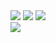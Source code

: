 <!--
[DM](https://www.instagram.com/_honey_hyoni)   
[??](https://honeyhyoni.github.io/honey/)
--!>

<a href="https://honeyhyoni.github.io/honey" target="_blank"><img src="https://img.shields.io/badge/Github.io-black?style=flat-square&logo=GitHub"/></a>

<a href="https://github.com/honeyhyoni" target="_blank"><img src="https://img.shields.io/badge/Sub-black?style=flat-square&logo=GitHub"/></a>
    

<a href="https://www.notion.so/f5530f7d785346f4a3d2e282d6e733c4" target="_blank"><img src="https://img.shields.io/badge/Notion-gray?style=flat-square&logo=notion"/></a>
<br/>
<a href="https://www.instagram.com/_honey_hyoni" target="_blank"><img src="https://img.shields.io/badge/Instagram [인스타]-7b7bb0?style=flat-square&logo=Instagram"/></a>
